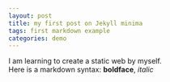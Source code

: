 ```yaml
---
layout: post
title: my first post on Jekyll minima
tags: first markdown example
categories: demo
---
```


I am learning to create a static web by myself.  
Here is a markdown syntax: **boldface**, *italic* 
